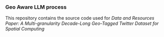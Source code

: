 ### Geo Aware LLM process
  
This repository contains the source code used for *Data and Resources Paper: A Multi-granularity Decade-Long Geo-Tagged Twitter Dataset for Spatial Computing*  
  